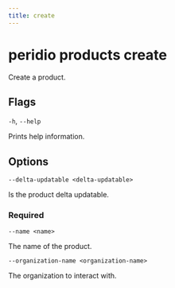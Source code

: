 ```yaml
---
title: create
---
```


# peridio products create

Create a product.

## Flags

`-h`, `--help`

Prints help information.

## Options

`--delta-updatable <delta-updatable>`

Is the product delta updatable.

### Required

`--name <name>`

The name of the product.

`--organization-name <organization-name>`

The organization to interact with.
